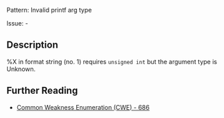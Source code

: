 Pattern: Invalid printf arg type

Issue: -

## Description

%X in format string (no. 1) requires `unsigned int` but the argument type is Unknown.

## Further Reading

* [Common Weakness Enumeration (CWE) - 686](https://cwe.mitre.org/data/definitions/686.html)